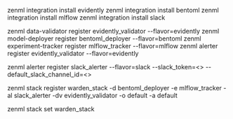 zenml integration install evidently
zenml integration install bentoml
zenml integration install mlflow 
zenml integration install slack

zenml data-validator register evidently_validator --flavor=evidently
zenml model-deployer register bentoml_deployer --flavor=bentoml
zenml experiment-tracker register mlflow_tracker --flavor=mlflow
zenml alerter register evidently_validator --flavor=evidently

zenml alerter register slack_alerter --flavor=slack --slack_token=<> --default_slack_channel_id=<>

zenml stack register warden_stack -d bentoml_deployer -e mlflow_tracker -al slack_alerter -dv evidently_validator -o default -a default

zenml stack set warden_stack